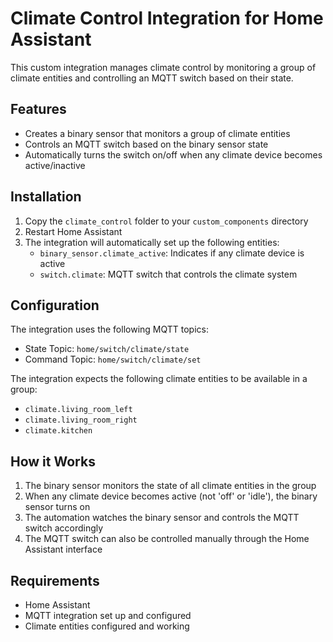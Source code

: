 # Climate Control Integration for Home Assistant

This custom integration manages climate control by monitoring a group of climate entities and controlling an MQTT switch based on their state.

## Features

- Creates a binary sensor that monitors a group of climate entities
- Controls an MQTT switch based on the binary sensor state
- Automatically turns the switch on/off when any climate device becomes active/inactive

## Installation

1. Copy the `climate_control` folder to your `custom_components` directory
2. Restart Home Assistant
3. The integration will automatically set up the following entities:
   - `binary_sensor.climate_active`: Indicates if any climate device is active
   - `switch.climate`: MQTT switch that controls the climate system

## Configuration

The integration uses the following MQTT topics:
- State Topic: `home/switch/climate/state`
- Command Topic: `home/switch/climate/set`

The integration expects the following climate entities to be available in a group:
- `climate.living_room_left`
- `climate.living_room_right`
- `climate.kitchen`

## How it Works

1. The binary sensor monitors the state of all climate entities in the group
2. When any climate device becomes active (not 'off' or 'idle'), the binary sensor turns on
3. The automation watches the binary sensor and controls the MQTT switch accordingly
4. The MQTT switch can also be controlled manually through the Home Assistant interface

## Requirements

- Home Assistant
- MQTT integration set up and configured
- Climate entities configured and working